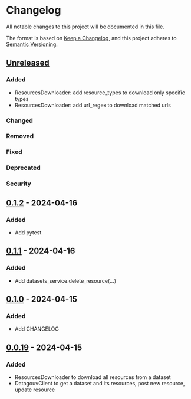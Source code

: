 # Changelog

All notable changes to this project will be documented in this file.

The format is based on [Keep a Changelog](https://keepachangelog.com/en/1.1.0/),
and this project adheres to
[Semantic Versioning](https://semver.org/spec/v2.0.0.html).

## [Unreleased]

### Added

- ResourcesDownloader: add resource_types to download only specific types
- ResourcesDownloader: add url_regex to download matched urls

### Changed

### Removed

### Fixed

### Deprecated

### Security

## [0.1.2] - 2024-04-16

### Added

- Add pytest

## [0.1.1] - 2024-04-16

### Added

- Add datasets_service.delete_resource(...)

## [0.1.0] - 2024-04-15

### Added

- Add CHANGELOG

## [0.0.19] - 2024-04-15

### Added

- ResourcesDownloader to download all resources from a dataset
- DatagouvClient to get a dataset and its resources, post new resource, update
  resource

[unreleased]: https://github.com/MaximePawlakFr/datagouv-python/compare/v0.1.2...HEAD
[0.1.2]: https://github.com/MaximePawlakFr/datagouv-python/compare/v0.1.1...v0.1.2
[0.1.1]: https://github.com/MaximePawlakFr/datagouv-python/compare/v0.1.0...v0.1.1
[0.1.0]: https://github.com/MaximePawlakFr/datagouv-python/compare/v0.0.19...v0.1.0
[0.0.19]: https://github.com/MaximePawlakFr/datagouv-python/releases/tag/v0.0.19
